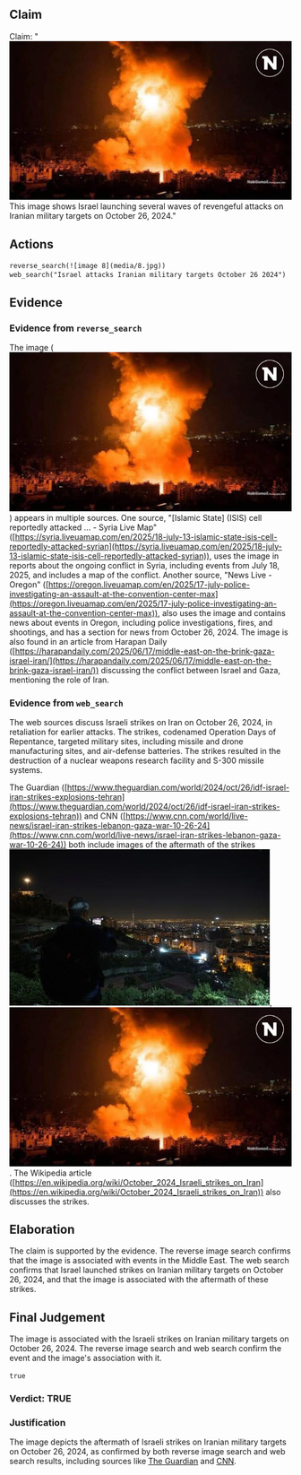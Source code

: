 ## Claim
Claim: "![image 8](media/8.jpg) This image shows Israel launching several waves of revengeful attacks on Iranian military targets on October 26, 2024."

## Actions
```
reverse_search(![image 8](media/8.jpg))
web_search("Israel attacks Iranian military targets October 26 2024")
```

## Evidence
### Evidence from `reverse_search`
The image (![image 8](media/8.jpg)) appears in multiple sources. One source, "[Islamic State] (ISIS) cell reportedly attacked ... - Syria Live Map" ([https://syria.liveuamap.com/en/2025/18-july-13-islamic-state-isis-cell-reportedly-attacked-syrian](https://syria.liveuamap.com/en/2025/18-july-13-islamic-state-isis-cell-reportedly-attacked-syrian)), uses the image in reports about the ongoing conflict in Syria, including events from July 18, 2025, and includes a map of the conflict. Another source, "News Live - Oregon" ([https://oregon.liveuamap.com/en/2025/17-july-police-investigating-an-assault-at-the-convention-center-max](https://oregon.liveuamap.com/en/2025/17-july-police-investigating-an-assault-at-the-convention-center-max)), also uses the image and contains news about events in Oregon, including police investigations, fires, and shootings, and has a section for news from October 26, 2024. The image is also found in an article from Harapan Daily ([https://harapandaily.com/2025/06/17/middle-east-on-the-brink-gaza-israel-iran/](https://harapandaily.com/2025/06/17/middle-east-on-the-brink-gaza-israel-iran/)) discussing the conflict between Israel and Gaza, mentioning the role of Iran.


### Evidence from `web_search`
The web sources discuss Israeli strikes on Iran on October 26, 2024, in retaliation for earlier attacks. The strikes, codenamed Operation Days of Repentance, targeted military sites, including missile and drone manufacturing sites, and air-defense batteries. The strikes resulted in the destruction of a nuclear weapons research facility and S-300 missile systems.

The Guardian ([https://www.theguardian.com/world/2024/oct/26/idf-israel-iran-strikes-explosions-tehran](https://www.theguardian.com/world/2024/oct/26/idf-israel-iran-strikes-explosions-tehran)) and CNN ([https://www.cnn.com/world/live-news/israel-iran-strikes-lebanon-gaza-war-10-26-24](https://www.cnn.com/world/live-news/israel-iran-strikes-lebanon-gaza-war-10-26-24)) both include images of the aftermath of the strikes ![image 888](media/2025-07-20_10-01-1753005670-702513.jpg), ![image 8](media/8.jpg). The Wikipedia article ([https://en.wikipedia.org/wiki/October_2024_Israeli_strikes_on_Iran](https://en.wikipedia.org/wiki/October_2024_Israeli_strikes_on_Iran)) also discusses the strikes.


## Elaboration
The claim is supported by the evidence. The reverse image search confirms that the image is associated with events in the Middle East. The web search confirms that Israel launched strikes on Iranian military targets on October 26, 2024, and that the image is associated with the aftermath of these strikes.


## Final Judgement
The image is associated with the Israeli strikes on Iranian military targets on October 26, 2024. The reverse image search and web search confirm the event and the image's association with it.

`true`

### Verdict: TRUE

### Justification
The image depicts the aftermath of Israeli strikes on Iranian military targets on October 26, 2024, as confirmed by both reverse image search and web search results, including sources like [The Guardian](https://www.theguardian.com/world/2024/oct/26/idf-israel-iran-strikes-explosions-tehran) and [CNN](https://www.cnn.com/world/live-news/israel-iran-strikes-lebanon-gaza-war-10-26-24).

